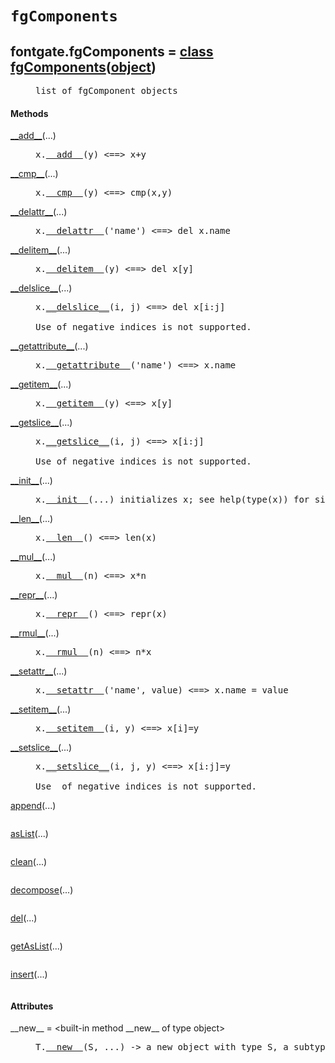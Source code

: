 

<a name="fontgate.fgComponents"></a>

# `fgComponents`


<dt class="class"><h2><span class="class-name">fontgate.fgComponents</span> = <a name="fontgate.fgComponents" href="#fontgate.fgComponents">class fgComponents</a>(<a href="./__builtin__.html#object">object</a>)</h2></dt><dd class="class"><dd>


<pre class="doc" markdown="0">list of fgComponent objects</pre>


</dd><h4 class="head-methods">Methods </h4><dl class="function"><dt><a name="fgComponents-__add__" href="#fgComponents-__add__"><span class="function-name">__add__</span></a><span class="argspec">(...)</span></dt><dd>

<pre class="doc" markdown="0">x.<a href="#fontgate.fgComponents-__add__">__add__</a>(y) <==> x+y</pre>

</dd></dl>
<dl class="function"><dt><a name="fgComponents-__cmp__" href="#fgComponents-__cmp__"><span class="function-name">__cmp__</span></a><span class="argspec">(...)</span></dt><dd>

<pre class="doc" markdown="0">x.<a href="#fontgate.fgComponents-__cmp__">__cmp__</a>(y) <==> cmp(x,y)</pre>

</dd></dl>
<dl class="function"><dt><a name="fgComponents-__delattr__" href="#fgComponents-__delattr__"><span class="function-name">__delattr__</span></a><span class="argspec">(...)</span></dt><dd>

<pre class="doc" markdown="0">x.<a href="#fontgate.fgComponents-__delattr__">__delattr__</a>('name') <==> del x.name</pre>

</dd></dl>
<dl class="function"><dt><a name="fgComponents-__delitem__" href="#fgComponents-__delitem__"><span class="function-name">__delitem__</span></a><span class="argspec">(...)</span></dt><dd>

<pre class="doc" markdown="0">x.<a href="#fontgate.fgComponents-__delitem__">__delitem__</a>(y) <==> del x[y]</pre>

</dd></dl>
<dl class="function"><dt><a name="fgComponents-__delslice__" href="#fgComponents-__delslice__"><span class="function-name">__delslice__</span></a><span class="argspec">(...)</span></dt><dd>

<pre class="doc" markdown="0">x.<a href="#fontgate.fgComponents-__delslice__">__delslice__</a>(i, j) <==> del x[i:j]

Use of negative indices is not supported.</pre>

</dd></dl>
<dl class="function"><dt><a name="fgComponents-__getattribute__" href="#fgComponents-__getattribute__"><span class="function-name">__getattribute__</span></a><span class="argspec">(...)</span></dt><dd>

<pre class="doc" markdown="0">x.<a href="#fontgate.fgComponents-__getattribute__">__getattribute__</a>('name') <==> x.name</pre>

</dd></dl>
<dl class="function"><dt><a name="fgComponents-__getitem__" href="#fgComponents-__getitem__"><span class="function-name">__getitem__</span></a><span class="argspec">(...)</span></dt><dd>

<pre class="doc" markdown="0">x.<a href="#fontgate.fgComponents-__getitem__">__getitem__</a>(y) <==> x[y]</pre>

</dd></dl>
<dl class="function"><dt><a name="fgComponents-__getslice__" href="#fgComponents-__getslice__"><span class="function-name">__getslice__</span></a><span class="argspec">(...)</span></dt><dd>

<pre class="doc" markdown="0">x.<a href="#fontgate.fgComponents-__getslice__">__getslice__</a>(i, j) <==> x[i:j]

Use of negative indices is not supported.</pre>

</dd></dl>
<dl class="function"><dt><a name="fgComponents-__init__" href="#fgComponents-__init__"><span class="function-name">__init__</span></a><span class="argspec">(...)</span></dt><dd>

<pre class="doc" markdown="0">x.<a href="#fontgate.fgComponents-__init__">__init__</a>(...) initializes x; see help(type(x)) for signature</pre>

</dd></dl>
<dl class="function"><dt><a name="fgComponents-__len__" href="#fgComponents-__len__"><span class="function-name">__len__</span></a><span class="argspec">(...)</span></dt><dd>

<pre class="doc" markdown="0">x.<a href="#fontgate.fgComponents-__len__">__len__</a>() <==> len(x)</pre>

</dd></dl>
<dl class="function"><dt><a name="fgComponents-__mul__" href="#fgComponents-__mul__"><span class="function-name">__mul__</span></a><span class="argspec">(...)</span></dt><dd>

<pre class="doc" markdown="0">x.<a href="#fontgate.fgComponents-__mul__">__mul__</a>(n) <==> x*n</pre>

</dd></dl>
<dl class="function"><dt><a name="fgComponents-__repr__" href="#fgComponents-__repr__"><span class="function-name">__repr__</span></a><span class="argspec">(...)</span></dt><dd>

<pre class="doc" markdown="0">x.<a href="#fontgate.fgComponents-__repr__">__repr__</a>() <==> repr(x)</pre>

</dd></dl>
<dl class="function"><dt><a name="fgComponents-__rmul__" href="#fgComponents-__rmul__"><span class="function-name">__rmul__</span></a><span class="argspec">(...)</span></dt><dd>

<pre class="doc" markdown="0">x.<a href="#fontgate.fgComponents-__rmul__">__rmul__</a>(n) <==> n*x</pre>

</dd></dl>
<dl class="function"><dt><a name="fgComponents-__setattr__" href="#fgComponents-__setattr__"><span class="function-name">__setattr__</span></a><span class="argspec">(...)</span></dt><dd>

<pre class="doc" markdown="0">x.<a href="#fontgate.fgComponents-__setattr__">__setattr__</a>('name', value) <==> x.name = value</pre>

</dd></dl>
<dl class="function"><dt><a name="fgComponents-__setitem__" href="#fgComponents-__setitem__"><span class="function-name">__setitem__</span></a><span class="argspec">(...)</span></dt><dd>

<pre class="doc" markdown="0">x.<a href="#fontgate.fgComponents-__setitem__">__setitem__</a>(i, y) <==> x[i]=y</pre>

</dd></dl>
<dl class="function"><dt><a name="fgComponents-__setslice__" href="#fgComponents-__setslice__"><span class="function-name">__setslice__</span></a><span class="argspec">(...)</span></dt><dd>

<pre class="doc" markdown="0">x.<a href="#fontgate.fgComponents-__setslice__">__setslice__</a>(i, j, y) <==> x[i:j]=y

Use  of negative indices is not supported.</pre>

</dd></dl>
<dl class="function"><dt><a name="fgComponents-append" href="#fgComponents-append"><span class="function-name">append</span></a><span class="argspec">(...)</span></dt><dd>

<pre class="doc" markdown="0"></pre>

</dd></dl>
<dl class="function"><dt><a name="fgComponents-asList" href="#fgComponents-asList"><span class="function-name">asList</span></a><span class="argspec">(...)</span></dt><dd>

<pre class="doc" markdown="0"></pre>

</dd></dl>
<dl class="function"><dt><a name="fgComponents-clean" href="#fgComponents-clean"><span class="function-name">clean</span></a><span class="argspec">(...)</span></dt><dd>

<pre class="doc" markdown="0"></pre>

</dd></dl>
<dl class="function"><dt><a name="fgComponents-decompose" href="#fgComponents-decompose"><span class="function-name">decompose</span></a><span class="argspec">(...)</span></dt><dd>

<pre class="doc" markdown="0"></pre>

</dd></dl>
<dl class="function"><dt><a name="fgComponents-del" href="#fgComponents-del"><span class="function-name">del</span></a><span class="argspec">(...)</span></dt><dd>

<pre class="doc" markdown="0"></pre>

</dd></dl>
<dl class="function"><dt><a name="fgComponents-getAsList" href="#fgComponents-getAsList"><span class="function-name">getAsList</span></a><span class="argspec">(...)</span></dt><dd>

<pre class="doc" markdown="0"></pre>

</dd></dl>
<dl class="function"><dt><a name="fgComponents-insert" href="#fgComponents-insert"><span class="function-name">insert</span></a><span class="argspec">(...)</span></dt><dd>

<pre class="doc" markdown="0"></pre>

</dd></dl>

  <h4 class="head-attrs">Attributes </h4><dl><dt><span class="other-name">__new__</span> = &lt;built-in method __new__ of type object&gt;<dd>

<pre class="doc" markdown="0">T.<a href="#fontgate.fgComponents-__new__">__new__</a>(S, ...) -> a new object with type S, a subtype of T</pre>

</dd></dl>
</dd>
